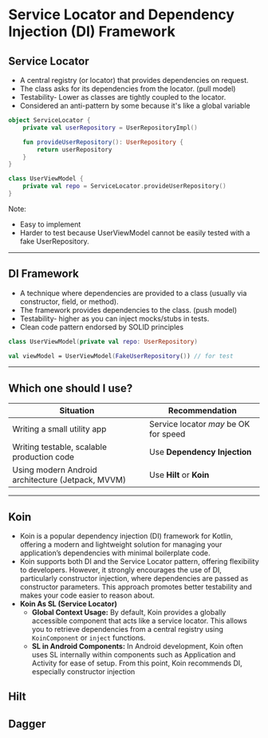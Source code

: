 # Service Locator and Dependency Injection (DI) Framework

## Service Locator

- A central registry (or locator) that provides dependencies on request.
- The class asks for its dependencies from the locator. (pull model)
- Testability- Lower as classes are tightly coupled to the locator.
- Considered an anti-pattern by some because it's like a global variable

```kotlin
object ServiceLocator {
    private val userRepository = UserRepositoryImpl()

    fun provideUserRepository(): UserRepository {
        return userRepository
    }
}

class UserViewModel {
    private val repo = ServiceLocator.provideUserRepository()
}
```

Note:

- Easy to implement
- Harder to test because UserViewModel cannot be easily tested with a fake UserRepository.

---

## DI Framework

- A technique where dependencies are provided to a class (usually via constructor, field, or method).
- The framework provides dependencies to the class. (push model)
- Testability- higher as you can inject mocks/stubs in tests.
- Clean code pattern endorsed by SOLID principles

```kotlin
class UserViewModel(private val repo: UserRepository)

val viewModel = UserViewModel(FakeUserRepository()) // for test
```

---

## Which one should I use?

| Situation                                         | Recommendation                        |
|---------------------------------------------------|---------------------------------------|
| Writing a small utility app                       | Service locator *may* be OK for speed |
| Writing testable, scalable production code        | Use **Dependency Injection**          |
| Using modern Android architecture (Jetpack, MVVM) | Use **Hilt** or **Koin**              |

------ 

## Koin
- Koin is a popular dependency injection (DI) framework for Kotlin, offering a modern and lightweight solution for managing your application’s dependencies with minimal boilerplate code.
- Koin supports both DI and the Service Locator pattern, offering flexibility to developers. However, it strongly encourages the use of DI, particularly constructor injection, where dependencies are passed as constructor parameters. This approach promotes better testability and makes your code easier to reason about.
- **Koin As SL (Service Locator)**
  - **Global Context Usage:** By default, Koin provides a globally accessible component that acts like a service locator. This allows you to retrieve dependencies from a central registry using `KoinComponent` or `inject` functions.
  - **SL in Android Components:** In Android development, Koin often uses SL internally within components such as Application and Activity for ease of setup. From this point, Koin recommends DI, especially constructor injection



## Hilt


## Dagger